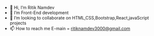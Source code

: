 - 👋 Hi, I’m Ritik Namdev
- 🌱 I’m  Front-End development
- 💞️ I’m looking to collaborate on HTML,CSS,Bootstrap,React,javaScript projects
- 📫 How to reach me E-main = ritiknamdev3000@gmail.com

<!---
ritiknamdev07/ritiknamdev07 is a ✨ special ✨ repository because its `README.md` (this file) appears on your GitHub profile.
You can click the Preview link to take a look at your changes.
--->
